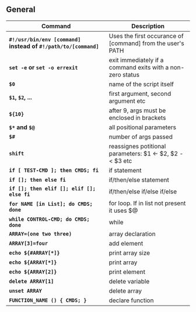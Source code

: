 ## General

Command | Description
------- | -----------
**`#!/usr/bin/env [command]` instead of `#!/path/to/[command]`** | Uses the first occurance of [command] from the user's PATH
**`set -e` or `set -o errexit`** | exit immediately if a command exits with a non-zero status
**`$0`** | name of the script itself
**`$1`, `$2`, ...** | first argument, second argument etc
**`${10}`** | after 9, args must be enclosed in brackets
**`$*` and `$@`** | all positional parameters
**`$#`** | number of args passed
**`shift`** | reassignes potitional parameters: $1 <- $2, $2 -< $3 etc
**`if [ TEST-CMD ]; then CMDS; fi`** | if statement
**`if []; then else fi`** | if/then/else statement
**`if []; then elif []; elif []; else fi`** | if/then/else if/else if/else
**`for NAME [in List]; do CMDS; done`** | for loop. If in list not present it uses $@
**`while CONTROL-CMD; do CMDS; done`** | while
**`ARRAY=(one two three)`** | array declaration
**`ARRAY[3]=four`** | add element
**`echo ${#ARRAY[*]}`** | print array size
**`echo ${ARRAY[*]}`** | print array
**`echo ${ARRAY[2]}`** | print element
**`delete ARRAY[1]`** | delete variable
**`unset ARRAY`** | delete array
**`FUNCTION_NAME () { CMDS; }`** | declare function
